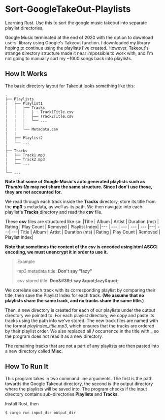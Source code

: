 # Sort-GoogleTakeOut-Playlists
Learning Rust. Use this to sort the google music takeout into separate playlist directories.
  
Google Music terminated at the end of 2020 with the option to download users' library using Google's Takeout function. I downloaded my library hoping to continue using the playlists I've created. However, Takeout's strange directory structure made it near impossible to work with, and I'm not going to manually sort my ~1000 songs back into playlists.

## How It Works

The basic directory layout for Takeout looks something like this: 
```
.
├── Playlists
|   ├── Playlist1
|   |   ├── Tracks
|   |   |   ├── Track1Title.csv
|   |   |   ├── Track2Title.csv
|   |   |   └── ...
|   |   | 
|   |   └── Metadata.csv
|   | 
│   ├── Playlist2
|   └── ...
|
├── Tracks
|   ├── Track1.mp3
|   ├── Track2.mp3
|   └── ...
|
└── ...
```
**Note that some of Google Music's auto generated playlists such as *Thumbs Up* may not share the same structure. Since I don't use those, they are not accounted for.**
  
We read through each track inside the **Tracks** directory, store its title from the **mp3**'s metadata, as well as its path. We then navigate into each playlist's **Tracks** directory and read the **csv** file. 

 These **csv** files are structured like so: 
|Title | Album | Artist | Duration (ms) | Rating | Play Count | Removed | Playlist Index|
|--- | --- | --- | --- | --- |---| ---| ---|
Title | Album | Artist | Duration (ms) | Rating | Play Count | Removed | Playlist Index|  

**Note that sometimes the content of the csv is encoded using html ASCCI encoding, we must unencrypt it in order to use it.**
> Example
>   
> mp3 metadata title: **Don't say "lazy"**
>  
> csv stored title: **Don\&#39;t say \&quot;lazy\&quot;**
  
We correlate each track with its corresponding playlist by comparing their title, then save the Playlist Index for each track. **(We assume that no playlists share the same track, and no tracks share the same title.)**
  
Then, a new directory is created for each of our playlists under  the output directory we pointed to. For each playlist directory, we copy and paste its tracks using the path info we've stored. The new track files are named with the format *playIndex_title.mp3*, which ensures that the tracks are ordered by their playlist order. We also replaced all **/** occurrence in the title with **_** so the program does not read it as a new directory. 
  
The remaining tracks that are not a part of any playlists are then pasted into a new directory called **Misc**.

## How To Run It
This program takes in two command line arguments. The first is the path towards the Google Takeout directory, the second is the output directory where the playlists will be saved into. The program checks if the input directory contains sub-directories **Playlists** and **Tracks**.
  
Install Rust, then 
```
$ cargo run input_dir output_dir